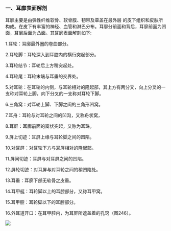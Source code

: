 ### 一、耳廓表面解剖

耳廓主要是由弹性纤维软骨、软骨膜、韧带及覃盖在最外层 的皮下组织和皮肤所构成。在皮下有丰富的神经、血管和淋巴分布。耳廓分前面和背后，耳廓前面为凹面，耳廓后面为凸面。其耳廓表面解剖如下:

1.耳轮：耳廓最外圈的卷曲部分。

2.耳轮脚：耳轮深入到耳腔内的横行突起部分。

3.耳轮结节：耳轮后上方稍突起处。

4.耳轮尾：耳轮末端与耳垂的交界处。

5.对耳轮：在耳轮的内侧，与耳轮相对的隆起部，其上方有两分叉，向上分叉的一支称对耳轮上脚，向下分叉的一支称对耳轮下脚。

6.三角窝：对耳轮上脚、下脚之间的三角形凹窝。

7.耳舟：耳轮与对耳轮之间的凹沟，又称舟状窝，

8.耳屏：耳廓前面的瓣状突起，又称为耳珠。

9.屏上切迹：耳屏上缘与耳轮脚之间的凹陷。

10.对耳屏：对耳轮下方与耳屏相对的隆起部。

11.屏间切迹：耳屏与对耳屏之间的凹陷。

12.屏轮切迹：对耳屏与对耳轮之间的稍凹陷处。

13.耳垂：耳廓下部无软骨之皮垂。

14.耳甲艇：耳轮脚以上的耳腔部分，又称耳甲窝。

15.耳甲腔：耳轮脚以下的耳腔部分。

16.外耳道开口：在耳甲腔内，为耳屏所遮盖着的孔窍（图246）。

![](img/图246.jpg)
